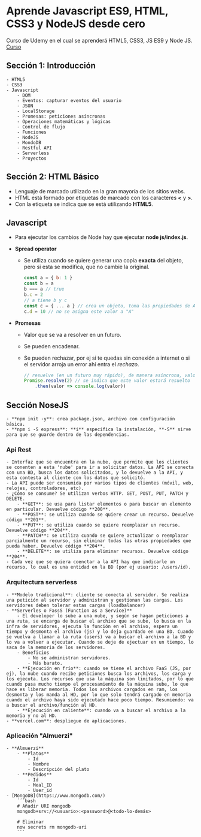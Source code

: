 # Aprende Javascript ES9, HTML, CSS3 y NodeJS desde cero

Curso de Udemy en el cual se aprenderá HTML5, CSS3, JS ES9 y Node JS. [Curso](https://www.udemy.com/course/aprende-javascript-es9-html-css3-y-nodejs-desde-cero/)

## Sección 1: Introducción

    - HTML5
    - CSS3
    - Javascript
        - DOM
        - Eventos: capturar eventos del usuario
        - JSON
        - LocalStorage
        - Promesas: peticiones asíncronas
        - Operaciones matemáticas y lógicas
        - Control de flujo
        - Funciones
        - NodeJS
        - MondoDB
        - Restful API
        - Serverless
        - Proyectos

## Sección 2: HTML Básico

- Lenguaje de marcado utilizado en la gran mayoría de los sitios webs.
- HTML está formado por etiquetas de marcado con los caracteres **<** y **>**.
- Con la etiqueta **<!DOCTYPE html>** se indica que se está utilizando **HTML5**.

## Javascript

- Para ejecutar los cambios de Node hay que ejecutar **node js/index.js**.

- **Spread operator**

  - Se utiliza cuando se quiere generar una copia **exacta** del objeto, pero si esta se modifica, que no cambie la original.

    ```javascript
    const a = { b: 1 }
    const b = a
    b === a // true
    b.c = 2
    // a tiene b y c
    const c = { ... a } // crea un objeto, toma las propiedades de A y asígnalas a "C"
    c.d = 10 // no se asigna este valor a "A"
    ```

- **Promesas**
  - Valor que se va a resolver en un futuro.
  - Se pueden encadenar.
  - Se pueden rechazar, por ej si te quedas sin conexión a internet o si el servidor arroja un error ahí entra el *rechazo*.

    ```javascript
    // resuelve (en un futuro muy rápido), de manera asíncrona, valores. 
    Promise.resolve(2) // se indica que este valor estará resuelto
        .then(valor => console.log(valor))
    ```

## Sección NoseJS

    - **npm init -y**: crea package.json, archivo con configuración básica.
    - **npm i -S express**: **i** especifica la instalación, **-S** sirve para que se guarde dentro de las dependencias.

### Api Rest

    - Interfaz que se encuentra en la nube, que permite que los clientes se conenten a esta 'nube' para ir a solicitar datos. La API se conecta con una BD, busca los datos solicitados, y lo devuelve a la API, y esta contesta al cliente con los datos que solicitó.
    - La API puede ser consumida por varios tipos de clientes (móvil, web, relojes, controladores, etc).
    - ¿Cómo se consume? Se utilizan verbos HTTP. GET, POST, PUT, PATCH y DELETE.
        - **GET**: se usa para listar elementos o para buscar un elemento en particular. Devuelve código **200**.
        - **POST**: se utiliza cuando se quiere crear un recurso. Devuelve código **201**.
        - **PUT**: se utiliza cuando se quiere reemplazar un recurso. Devuelve código **204**.
        - **PATCH**: se utiliza cuando se quiere actualizar o reemplazar parcialmente un recurso, sin eliminar todas las otras propiedades que pueda haber. Devuelve código **204**.
        - **DELETE**: se utiliza para eliminar recursos. Devuelve código **204**.
    - Cada vez que se quiera coenctar a la API hay que indicarle un recurso, lo cual es una entidad en la BD (por ej usuario: /users/id).

### Arquitectura serverless

    - **Modelo tradicional**: cliente se conecta al servidor. Se realiza una petición al servidor y administran y gestionan las cargas. Los servidores deben tolerar estas cargas (loadbalancer)
    - **Serverles o FassS (Function as a Service)**
        - El developer lo sube a una nube, y según se hagan peticiones a una ruta, se encarga de buscar el archivo que se sube, lo busca en la infra de servidores, ejecuta la función en el archivo, espera un tiempo y desmonta el archivo (js) y lo deja guardado en una BD. Cuando se vuelva a llamar a la ruta (users) va a buscar el archivo a la BD y lo va a volver a ejecutar. Cuando se deje de ejectuar en un tiempo, lo saca de la memoria de los servidores.
        - Beneficios
            - No se administran servidores.
            - Más barato.
        - **Ejecución en frío**: cuando se tiene el archivo FaaS (JS, por ej), la nube cuando recibe peticiones busca los archivos, los carga y los ejecuta. Los recursos que usa la máquina son limitados, por lo que cuando pasa mucho tiempo el procesamiento de la máquina sube, lo que hace es liberar memoria. Todos los archivos cargados en ram, los desmonta y los manda al HD, por lo que solo tendrá cargado en memoria cuando el archivo haya sido ejecutado hace poco tiempo. Resumiendo: va a buscar el archivo/función al HD.
        - **Ejecución en caliente**: cuando va a buscar el archivo a la memoria y no al HD.
    - **vercel.com**: despliegue de aplicaciones.

### Aplicación "Almuerzi"

    - **Almuerzi**
        - **Platos**
            - Id
            - Nombre
            - Descripción del plato
        - **Pedidos**
            - Id
            - Meal_ID
            - User_id
    - [MongoDB](https://www.mongodb.com/)
        ´´´bash
        # Añadir URI mongodb
        mongodb+srv://<usuario>:<password>@<todo-lo-demás>

        # Eliminar
        now secrets rm mongodb-uri
        ```